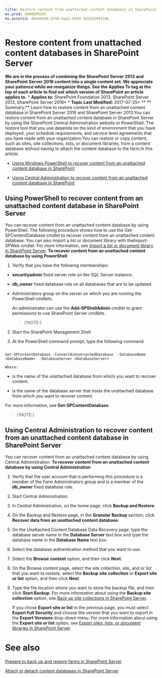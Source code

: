 ```yaml
---
title: Restore content from unattached content databases in SharePoint Server
ms.prod: SHAREPOINT
ms.assetid: 40ed4458-d798-4aa1-82b9-2e5433991596
---
```



# Restore content from unattached content databases in SharePoint Server
 **We are in the process of combining the SharePoint Server 2013 and SharePoint Server 2016 content into a single content set. We appreciate your patience while we reorganize things. See the Applies To tag at the top of each article to find out which version of SharePoint an article applies to.** * **Applies to:** SharePoint Foundation 2013, SharePoint Server 2013, SharePoint Server 2016*  * **Topic Last Modified:** 2017-07-25* ** ** Summary:** Learn how to restore content from an unattached content database in SharePoint Server 2016 and SharePoint Server 2013.You can restore content from an unattached content database in SharePoint Server by using the SharePoint Central Administration website or PowerShell. The restore tool that you use depends on the kind of environment that you have deployed, your schedule requirements, and service level agreements that you have made with your organization.You can restore or copy content, such as sites, site collections, lists, or document libraries, from a content database without having to attach the content database to the farm.In this article:
-  [Using Windows PowerShell to recover content from an unattached content database in SharePoint](#proc1)
    
  
-  [Using Central Administration to recover content from an unattached content database in SharePoint](#proc2)
    
  

## Using PowerShell to recover content from an unattached content database in SharePoint Server
<a name="proc1"> </a>

You can recover content from an unattached content database by using PowerShell. The following procedure shows how to use the Get-SPContentDatabase cmdlet to recover content from an unattached content database. You can also import a list or document library with theImport-SPWeb cmdlet. For more information, see [Import a list or document library in SharePoint Server](html/import-a-list-or-document-library-in-sharepoint-server.md). **To recover content from an unattached content database by using PowerShell**
1. Verify that you have the following memberships:
    
  - **securityadmin** fixed server role on the SQL Server instance.
    
  
  - **db_owner** fixed database role on all databases that are to be updated.
    
  
  - Administrators group on the server on which you are running the PowerShell cmdlets.
    
  

    An administrator can use the **Add-SPShellAdmin** cmdlet to grant permissions to use SharePoint Server cmdlets.
    
    > [!NOTE:]
      
2. Start the SharePoint Management Shell.
    
  
3. At the PowerShell command prompt, type the following command:
    
  ```
  
Get-SPContentDatabase -ConnectAsUnattachedDatabase  -DatabaseName <DatabaseName>  -DatabaseServer <DatabaseServer>
  ```


    
    
    Where:
    
  -  *<DatabaseName>*  is the name of the unattached database from which you want to recover content.
    
  
  -  *<DatabaseServer>*  is the name of the database server that hosts the unattached database from which you want to recover content.
    
  
For more information, see **Get-SPContentDatabase**.
> [!NOTE:]

  
    
    


## Using Central Administration to recover content from an unattached content database in SharePoint Server
<a name="proc2"> </a>

You can recover content from an unattached content database by using Central Administration. **To recover content from an unattached content database by using Central Administration**
1. Verify that the user account that is performing this procedure is a member of the Farm Administrators group and is a member of the **db_owner** fixed database role.
    
  
2. Start Central Administration.
    
  
3. In Central Administration, on the home page, click **Backup and Restore**.
    
  
4. On the Backup and Restore page, in the **Granular Backup** section, click **Recover data from an unattached content database**.
    
  
5. On the Unattached Content Database Data Recovery page, type the database server name in the **Database Server** text box and type the database name in the **Database Name** text box.
    
  
6. Select the database authentication method that you want to use.
    
  
7. Select the **Browse content** option, and then click **Next**.
    
  
8. On the Browse content page, select the site collection, site, and or list that you want to restore, select the **Backup site collection** or **Export site or list** option, and then click **Next**.
    
  
9. Type the file location where you want to store the backup file, and then click **Start Backup**. For more information about using the **Backup site collection** option, see [Back up site collections in SharePoint Server](html/back-up-site-collections-in-sharepoint-server.md).
    
    If you chose **Export site or list** in the previous page, you must select **Export Full Security** and choose the version that you want to export in the **Export Versions** drop-down menu. For more information about using the **Export site or list** option, see [Export sites, lists, or document libraries in SharePoint Server](html/export-sites-lists-or-document-libraries-in-sharepoint-server.md).
    
  

# See also

#### 

 [Prepare to back up and restore farms in SharePoint Server](html/prepare-to-back-up-and-restore-farms-in-sharepoint-server.md)
  
    
    
 [Attach or detach content databases in SharePoint Server](html/attach-or-detach-content-databases-in-sharepoint-server.md)
  
    
    

  
    
    

